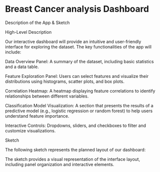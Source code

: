 # Breast Cancer analysis Dashboard

Description of the App & Sketch

High-Level Description

Our interactive dashboard will provide an intuitive and user-friendly interface for exploring the dataset. The key functionalities of the app will include:

Data Overview Panel: A summary of the dataset, including basic statistics and a data table.

Feature Exploration Panel: Users can select features and visualize their distributions using histograms, scatter plots, and box plots.

Correlation Heatmap: A heatmap displaying feature correlations to identify relationships between different variables.

Classification Model Visualization: A section that presents the results of a predictive model (e.g., logistic regression or random forest) to help users understand feature importance.

Interactive Controls: Dropdowns, sliders, and checkboxes to filter and customize visualizations.

Sketch

The following sketch represents the planned layout of our dashboard:



The sketch provides a visual representation of the interface layout, including panel organization and interactive elements.